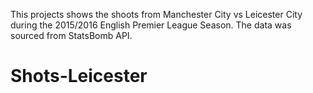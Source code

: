 This projects shows the shoots from Manchester City vs Leicester City 
during the 2015/2016 English Premier League Season. The data was sourced from StatsBomb API.
# Shots-Leicester
